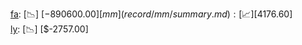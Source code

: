 [fa](record/fa/summary.md): [📉] [$-890600.00]  
[mm](record/mm/summary.md): [📈] [$4176.60]  
[ly](record/ly/summary.md): [📉] [$-2757.00]  
